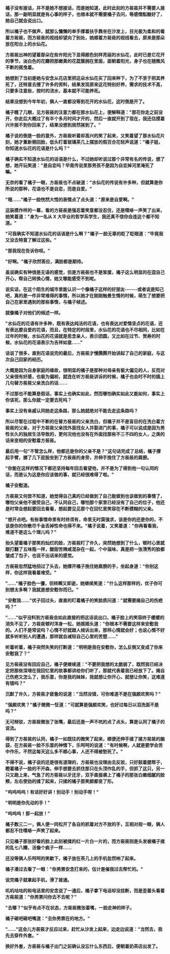 <link rel="stylesheet" href="../../styles/text.css" />

**橘子没有接话，并不是她不想接话，而是她知道，此时此刻的方莜莜并不需要人接话，那一副明显就是有心事的样子，也根本就不需要橘子去问，等感情酝酿好了，她自己就会说出口。**

**所以橘子也不做声，就那么慵懒的单手撑着扶手靠坐在沙发上，目光极为柔和的看着方莜莜，而方莜莜的视线却望向了别处，她顺着方莜莜的视线看去，原来是那朵放在阳台上的水仙花。**

**方莜莜出神的望着那朵在些许阳光下显得颜色别样亮丽的水仙花，此时已是它花开的季节，淡白色的花瓣把那嫩黄的花蕊簇拥在里面，面朝着阳光，身子也在随微风不断的摇曳着。**

**她想到了当初是她与安念从花店里把这朵水仙花买了回来种下，为了不至于把其养死了，还特意去搜了许多的资料，结果发现原来这花特别好养，需求的技术不高，只要多注意些，按时的浇水，基本就不可能养死。**

**结果没想到今年年初，俩人一直都没等到花开的水仙花，这时倒是开了。**

**橘子瞧了几眼，见方莜莜的注意力都在那水仙花上，便解释道："那花你走之前没开，你走后大概过了有半个多月时间才开的，然后一直就开到了现在，我还估摸着兴许挨不到你回来了，结果没想到居然挨到了。"**

**橘子说的倒是一脸的意外，方莜莜听着却高兴的笑了起来，又笑着望了那水仙花片刻，她才重新侧回脸，低头盯着玻璃茶几上摆放的假百合花轻声说道："橘子姐，你知道水仙花的花语是什么吗？"**

**橘子确实不知道水仙花的话语是什么，不过她却听说过那个非常有名的传说，想了想，她开玩笑道："是自恋吗？毕竟传说里那男孩不是因为自恋掉河里淹死了嘛。"**

**无奈的看了橘子一眼，方莜莜也不点破道："水仙花的传说有许多种，但就算是你所说的那种，花语也不是自恋，而是自爱。"**

**"哦......"橘子一脸恍然大悟的表情点了点头道："原来是自爱啊。"**

**这装模作样的一幕，看的方莜莜是强忍着笑意都没忍住，还是噗哧一声笑了出来，她笑着道："身为一名从 X 大毕业的哲学系学生，我还真不信你会连这个都不知道。"**

**"可我确实不知道水仙花的话语是什么啊？"橘子一脸无辜的眨了眨眼道："毕竟我又没去特意了解过这些。"**

**"那我现在告诉你呗。"**

**"好啊。"橘子欣然答应，满脸都是期待。**

**虽说确实有种很是无语的感觉，但是方莜莜也不是笨蛋，橘子这么明显的在逗自己开心，帮自己转换心情，她又哪能感受不到呢。**

**说实话，在这个陌生的城市里能认识一个像橘子这样的好朋友------或者说是知己吧，真的是一件非常难得的事情，所以她才在刚刚触景生情的时候，萌生了想要把自己在家里遇到的那些事情，与橘子倾述。**

**就像橘子对他们的倾述一样。**

**"水仙花的花语有许多种，既有表达纯洁的花语，也有表达对爱情坚贞的花语，还有表达要自爱的花语，而且，在特定的时段里，水仙花的花语也不尽相同，比如在过年的时候，水仙花的花语就是思念亲人，表示团圆，又比如在过节、贺寿的时候，水仙花的花语表示为吉祥如意......"**

**话说了很多，直到花语说完的最后，方莜莜才慢腾腾开始讲起了自己的家庭，与这次自己回家的经历。**

**大概是因为自身家庭的缘故，很明显的橘子是那种对母亲有极大偏见的人，反而对父亲很有好感，也极为偏袒，就连在听方莜莜讲诉的时候，橘子也会时不时的插上几句替方莜莜父亲洗白的话......**

**不过那也不能算是假话，事实上也确实如此，然而哪怕确实如此又能如何，事实上你该死，那么你就一定要去死吗？**

**事实上没有亲戚认同她走这条路，那么她就绝对不能去走这条路吗？**

**所以尽管在过程中不断的在替方莜莜的父亲洗白，但橘子并不是盲目的在洗白着方莜莜的父亲，对于方莜莜父亲找外面找女人并娶进门的事，橘子可以说成是因为男性长久的独居生活导致的，更何况他也没有在外面找那些不三不四的女人，之类的话来变相的安慰着方莜莜。**

**最后用一句"不管怎么样，他都还是你的父亲不是？"这句话完成了总结，橘子撑起手臂，挪了几下屁股坐到了方莜莜的身旁，并伸手挽住了方莜莜的肩膀。**

**"你能在这样的情况下都还坚持每年回去看望他，并不是为了得到他一句认同的话，而是认为这是你应该做的事，就已经很难得了啦。"**

**橘子安慰道。**

**方莜莜又何尝不知道，她觉得自己真的已经做到了自己能做到也该做到的事情了，哪怕父亲他不接受自己，不认同自己，哪怕那个家里已经没有了自己的位子，他还是时常会想起要回去看看，想起要见见那个在回忆里笑容在不断模糊的父亲。**

**"想开点吧。有些事情命里有时终须有，命里无时莫强求，该是你的还是你的，不该是你的你散尽千金丢掉性命也得不来。"橘子说着，又笑着道："你再看看我，难道不是这么个理儿吗？"**

**抬头望着橘子那笑的灿烂的脸，方莜莜盯了许久，突然她想到了什么，顿时心里就跟打翻了五味瓶一样，酸甜苦辣咸混杂在一起，个中滋味，真是把一张清秀的脸都皱成了包子，也说不出话来的感觉。**

**方莜莜忽然猛地扭过了头去，她撑开橘子挽住她肩膀的手，坐起身道："你别这样，你这样我看着难受。"**

**"......"橘子脸色一僵，但转瞬又即逝，她继续笑道："什么这样那样的，优子你可别想太多啊？我就是想安慰你而已。"**

**"安慰我......"优子回过头，直直的盯着橘子的笑脸质问道："就需要揭自己的伤疤吗？"**

**"......"似乎没料到方莜莜会如此直接的把这话说出口，橘子脸上的笑容终于缓缓的消失不见了，方莜莜顿时浑身一松，她摇摇头道："你根本不需要这样来安慰我的。人们不是常说吗？心情不好就跟人倾诉出来，那样心情就会好；也说心情不好就多听听别人的遭遇，那样就会减轻自己心里的苦楚......"**

**听着听着，橘子突然失笑的打断道："明明是我在安慰你，怎么反倒又变成了你来安慰我了？"**

**见方莜莜没有回应自己，橘子便继续道："不要把我想的太脆弱了，既然我已经决定把那些深埋在我回忆里的故事都讲给你们听了，那就代表着我已经放下了。揭自己伤疤又怎么了，我乐意，你是我的妹妹，我就想让你开心，就想让你笑，这难道有错吗？"**

**沉默了许久，方莜莜才疲惫的说道："当然没错，可你难道不是在强颜欢笑吗？"**

**"强颜欢笑？"橘子微微一怔道："可就算是强颜欢笑，也好过每日以泪洗面不是吗？"**

**无可辩驳，方莜莜微张了张嘴，最后还是一声不吭的点了点头，算是认同了橘子的说法。**

**得到了方莜莜的认同，橘子一如既往的微笑了起来，顺便还伸手揉了揉方莜莜的脑袋，在方莜莜一脸不乐意的神情下，乐呵呵的说道："有时候啊，人就是要学会苦中作乐，不然这每天这么多不顺心事，人还不得被愁死了。"**

**不得不说，橘子说的还是很有道理的，方莜莜也没理由去反驳，只好鼓着腮帮子，瞪着橘子一脸的不开森，伸手想要去抓住那只在头顶作乱的手，但抓了这只，另一只又跑上来，气急了的方莜莜以牙还牙，双手直接袭上了橘子的那张白嫩细腻的脸颊，左右使劲的揉了起来，只揉的橘子那笑颜都变了形。**

**"呜呜呜呜！有话好好讲！别动手！别动手呀！"**

**"明明是你先动的手！"**

**"呜呜呜！那一起放！"**

**橘子数三二一，俩人便一同松开了各自的抓着对方不放的手，互相对视一眼，俩人都忍不住噗哧一声笑了起来。**

**只见橘子那张好看的脸上此刻被揉的红一片白一片的，而方莜莜则是头发被橘子揉的乱七八糟，活像个疯子一样......**

**还没等俩人乐呵呵的笑歇下，橘子放在茶几上的手机忽然响了起来。**

**橘子凑过去看了一眼："你男票安念打来的，估计是催我过去帮忙的。"**

**说完橘子就拿起手机，滑了接通。**

**叽叽咕咕的和电话里的安念说了一通后，橘子拿下电话却没挂断，而是歪着头看着方莜莜道："你男票问你去不去呢？"**

**"去哪？"似乎有点不在状态，方莜莜微张着嘴，一脸走神的样子。**

**橘子砸吧砸吧嘴道："去你男票在的地方。"**

**"......"这会儿方莜莜才反应过来，赶忙从沙发上起来，边走边说道："当然去，我先去穿件外套。"**

**换好外套，方莜莜与橘子出门之前确认没忘什么东西后，便朝着奶茶店出发了。**
